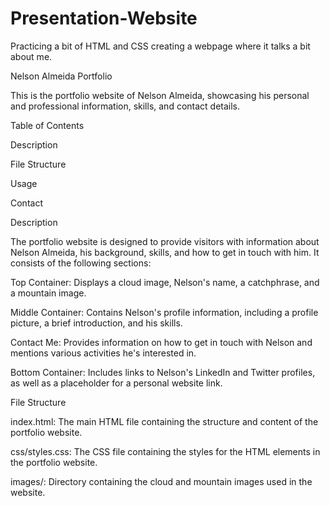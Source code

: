 # Presentation-Website
Practicing a bit of HTML and CSS creating a webpage where it talks a bit about me.

Nelson Almeida Portfolio

This is the portfolio website of Nelson Almeida, showcasing his personal and professional information, skills, and contact details.



Table of Contents

Description

File Structure

Usage

Contact

Description

The portfolio website is designed to provide visitors with information about Nelson Almeida, his background, skills, and how to get in touch with him. It consists of the following sections:


Top Container: Displays a cloud image, Nelson's name, a catchphrase, and a mountain image.

Middle Container: Contains Nelson's profile information, including a profile picture, a brief introduction, and his skills.

Contact Me: Provides information on how to get in touch with Nelson and mentions various activities he's interested in.

Bottom Container: Includes links to Nelson's LinkedIn and Twitter profiles, as well as a placeholder for a personal website link. 

File Structure

index.html: The main HTML file containing the structure and content of the portfolio website.

css/styles.css: The CSS file containing the styles for the HTML elements in the portfolio website.

images/: Directory containing the cloud and mountain images used in the website.
